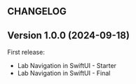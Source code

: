 ## CHANGELOG

## Version 1.0.0 (2024-09-18)

First release:

* Lab Navigation in SwiftUI - Starter
* Lab Navigation in SwiftUI - Final
